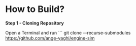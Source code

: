 # How to Build?

**Step 1 - Cloning Repository**

Open a Terminal and run ```
git clone --recurse-submodules https://github.com/ange-yaghi/engine-sim
```
